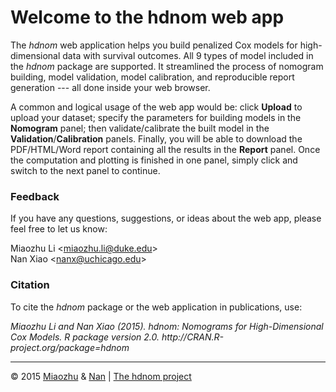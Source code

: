 
# Welcome to the hdnom web app

The _hdnom_ web application helps you build penalized Cox models for high-dimensional data with survival outcomes. All 9 types of model included in the _hdnom_ package are supported. It streamlined the process of nomogram building, model validation, model calibration, and reproducible report generation --- all done inside your web browser.

A common and logical usage of the web app would be: click **Upload** to upload your dataset; specify the parameters for building models in the **Nomogram** panel; then validate/calibrate the built model in the **Validation**/**Calibration** panels. Finally, you will be able to download the PDF/HTML/Word report containing all the results in the **Report** panel. Once the computation and plotting is finished in one panel, simply click and switch to the next panel to continue.

### Feedback

If you have any questions, suggestions, or ideas about the web app, please feel free to let us know:

Miaozhu Li <<miaozhu.li@duke.edu>><br>
Nan Xiao <<nanx@uchicago.edu>>

### Citation

To cite the _hdnom_ package or the web application in publications, use:

<cite>
Miaozhu Li and Nan Xiao (2015). hdnom: Nomograms for High-Dimensional Cox Models. R package version 2.0. http://CRAN.R-project.org/package=hdnom
</cite>

<hr>
<p class="text-muted">
© 2015 <a href="http://miaozhu.li">Miaozhu</a> & <a href="http://nanx.me">Nan</a> | <a href="http://hdnom.org">The hdnom project</a>
</p>

